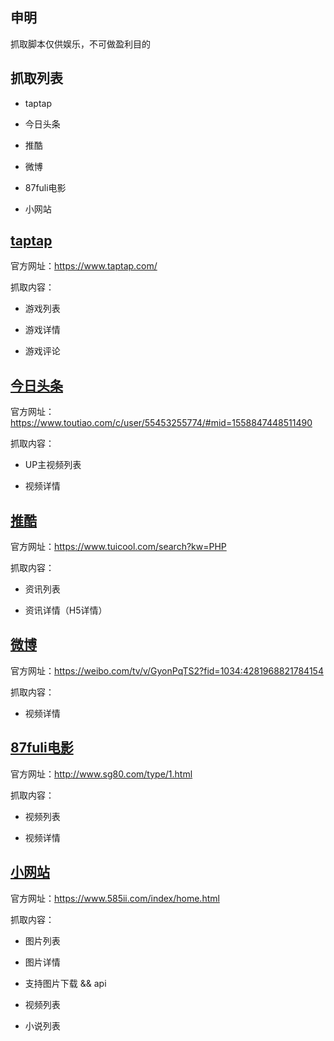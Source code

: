 ## 申明
抓取脚本仅供娱乐，不可做盈利目的

## 抓取列表
- taptap

- 今日头条

- 推酷

- 微博

- 87fuli电影

- 小网站 

## [taptap](./taptap/index.js)
官方网址：https://www.taptap.com/

抓取内容：
- 游戏列表

- 游戏详情

- 游戏评论

## [今日头条](./toutiao/toutiao.py)
官方网址：https://www.toutiao.com/c/user/55453255774/#mid=1558847448511490

抓取内容：
- UP主视频列表

- 视频详情

## [推酷](./tuiku/index.py)
官方网址：https://www.tuicool.com/search?kw=PHP

抓取内容：
- 资讯列表

- 资讯详情（H5详情）

## [微博](./weibo/index.py)
官方网址：https://weibo.com/tv/v/GyonPqTS2?fid=1034:4281968821784154

抓取内容：
- 视频详情

## [87fuli电影](./sg80/index.js)
官方网址：http://www.sg80.com/type/1.html

抓取内容：
- 视频列表

- 视频详情

## [小网站](./585ii/index.js)
官方网址：https://www.585ii.com/index/home.html

抓取内容：
- 图片列表

- 图片详情

- 支持图片下载 && api 

- 视频列表

- 小说列表
